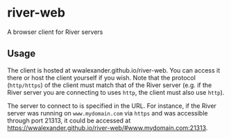river-web
=========

A browser client for River servers

Usage
-----

The client is hosted at wwalexander.github.io/river-web. You can access it there
or host the client yourself if you wish. Note that the protocol (`http/https`)
of the client must match that of the River server (e.g. if the River server you
are connecting to uses `http`, the client must also use `http`).

The server to connect to is specified in the URL. For instance, if the River
server was running on `www.mydomain.com` via `https` and was accessible through
port 21313, it could be accessed at
https://wwalexander.github.io/river-web/#www.mydomain.com:21313.
